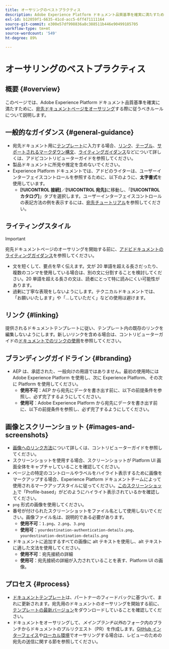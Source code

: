 ```yaml
---
title: オーサリングのベストプラクティス
description: Adobe Experience Platform ドキュメント品質基準を確実に満たすために、宛先ドキュメントページをオーサリングする際に従うべきルールおよびヒントについて説明します。
exl-id: b12059f1-6635-41cd-acc5-6ff471111164
source-git-commit: e300e57df998836a8c388511b446e90499185705
workflow-type: tm+mt
source-wordcount: '549'
ht-degree: 89%

---
```


# オーサリングのベストプラクティス

## 概要 {#overview}

このページでは、Adobe Experience Platform ドキュメント品質基準を確実に満たすために、[宛先ドキュメントページをオーサリング](./documentation-instructions.md)する際に従うべきルールについて説明します。

## 一般的なガイダンス {#general-guidance}

* 宛先ドキュメント用に[テンプレート](./self-service-template.md)に入力する場合、[リンク](https://experienceleague.adobe.com/docs/contributor/contributor-guide/writing-essentials/linking.html)、[テーブル](https://experienceleague.adobe.com/docs/contributor/contributor-guide/writing-essentials/markdown.html#tables)、[サポートされるマークダウン構文](https://experienceleague.adobe.com/docs/contributor/contributor-guide/writing-essentials/markdown.html)、[ライティングガイダンス](https://experienceleague.adobe.com/docs/contributor/contributor-guide/writing-essentials/general-writing-guidance.html)などについて詳しくは、アドビコントリビューターガイドを参照してください。
* 製品ドキュメントに所見や推定を含めないでください。
* Experience Platform ドキュメントでは、アドビのライターは、ユーザーインターフェイスコントロールを参照するために、以下のように、**太字書式**&#x200B;を使用しています。
   * **[!UICONTROL 接続]**／**[!UICONTROL 宛先]**&#x200B;に移動し、「**[!UICONTROL カタログ]**」タブを選択します。ユーザーインターフェイスコントロールの表記方法の例を表示するには、[宛先チュートリアル](https://experienceleague.adobe.com/docs/experience-platform/destinations/ui/activate/activate-batch-profile-destinations.html#select-destination)を参照してください。

## ライティングスタイル

>[!IMPORTANT]
>
>宛先ドキュメントページのオーサリングを開始する前に、[アドビドキュメントのライティングガイダンス](https://experienceleague.adobe.com/docs/contributor/contributor-guide/writing-essentials/general-writing-guidance.html)を参照してください。

* 文を短くして、要点を早く伝えます。文が 20 単語を超える長さだったり、複数のコンマを使用している場合は、別の文に分割することを検討してください。20 単語を超える長さの文は、読者にとって特に読みにくい可能性があります。
* 過剰に丁寧な表現をしないようにします。テクニカルドキュメントでは、「お願いいたします」や「...していただく」などの使用は避けます。

## リンク {#linking}

提供されるドキュメントテンプレートに従い、テンプレート内の既存のリンクを編集しないようにします。新しいリンクを含める場合は、コントリビューターガイドの[ドキュメントでのリンクの使用](https://experienceleague.adobe.com/docs/contributor/contributor-guide/writing-essentials/linking.html)を参照してください。

## ブランディングガイドライン {#branding}

* AEP は、承認された、一般向けの用語ではありません。最初の使用時には Adobe Experience Platform を使用し、次に Experience Platform、その次に Platform を使用してください。
   * **使用不可**：AEP から宛先にデータを書き出す前に、以下の前提条件を参照し、必ず完了するようにしてください。
   * **使用可**：Adobe Experience Platform から宛先にデータを書き出す前に、以下の前提条件を参照し、必ず完了するようにしてください。

## 画像とスクリーンショット {#images-and-screenshots}

* [画像へのリンク方法](https://experienceleague.adobe.com/docs/contributor/contributor-guide/writing-essentials/markdown.html#images)について詳しくは、コントリビューターガイドを参照してください。
* スクリーンショットを使用する場合、スクリーンショットが Platform UI 画面全体をキャプチャしていることを確認してください。
* ページ上の特定のコントロールやラベルをハイライト表示するために画像をマークアップする場合、Experience Platform ドキュメントチームによって使用されるマークアップスタイルに従ってください。[このスクリーンショット](/help/destinations/catalog/cloud-storage/amazon-s3.md#export-type-frequency)で「Profile-based」がどのようにハイライト表示されているかを確認してください。
* `png` 形式の画像を使用してください。
* 番号が付けられたスクリーンショットをファイル名として使用しないでください。画像ファイル名は、説明的である必要があります。
   * **使用不可**：`1.png`、`2.png`、`3.png`
   * **使用可**：`yourdestination-authentication-details.png`、`yourdestination-destination-details.png`
* ドキュメントに追加するすべての画像に alt テキストを使用し、alt テキストに適した文法を使用してください。
   * **使用不可**：宛先接続の詳細
   * **使用可**：宛先接続の詳細が入力されていることを表す、Platform UI の画像。

## プロセス {#process}

* [ドキュメントテンプレート](./self-service-template.md)は、パートナーのフィードバックに基づいて、まれに更新されます。宛先用のドキュメントのオーサリングを開始する前に、[テンプレートの最新バージョン](../assets/docs-framework/yourdestination-template.zip)をダウンロードしていることを確認してください。
* ドキュメントをオーサリングして、*メインブランチ以外*&#x200B;のフォーク内のブランチからドキュメントのプルリクエスト（PR）を作成します。[GitHub インターフェイス](./use-github-interface-to-create-documentation.md#submit-review)や[ローカル環境](./work-in-local-environment.md#submit-review)でオーサリングする場合は、レビューのための宛先の送信に関する節を参照してください。
